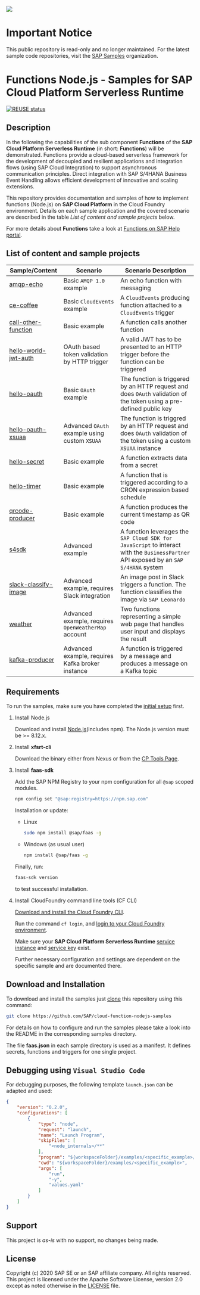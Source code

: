 ![](https://img.shields.io/badge/STATUS-NOT%20CURRENTLY%20MAINTAINED-red.svg?longCache=true&style=flat)

# Important Notice
This public repository is read-only and no longer maintained. For the latest sample code repositories, visit the [SAP Samples](https://github.com/SAP-samples) organization.

# Functions Node.js - Samples for SAP Cloud Platform Serverless Runtime

[![REUSE status](https://api.reuse.software/badge/github.com/SAP-samples/cloud-function-nodejs-samples)](https://api.reuse.software/info/github.com/SAP-samples/cloud-function-nodejs-samples)


## Description
In the following the capabilities of the sub component **Functions** of the **SAP Cloud Platform Serverless Runtime** (in short: **Functions**) will be demonstrated. Functions provide a cloud-based serverless framework for the development of decoupled and resilient applications and integration flows (using SAP Cloud Integration) to support asynchronous communication principles.
Direct integration with SAP S/4HANA Business Event Handling allows efficient development of innovative and scaling extensions.

This repository provides documentation and samples of how to implement functions (Node.js) on **SAP Cloud Platform** in the Cloud Foundry environment. Details on each sample application and the covered scenario are described in the table _List of content and sample projects_ below.

For more details about **Functions** take a look at [Functions on SAP Help portal](https://help.sap.com/viewer/bf7b2ff68518427c85b30ac3184ad215/Cloud/en-US/7b8cc2b0e8d141d6aa37c7dff4d70b82.html).

## List of content and sample projects

|Sample/Content|Scenario|Scenario Description|
|---|---|---|
|[amqp-echo](./examples/amqp-echo)| Basic `AMQP 1.0` example | An echo function with messaging |
|[ce-coffee](./examples/ce-coffee)| Basic `CloudEvents` example | A `CloudEvents` producing function attached to a `CloudEvents` trigger |
|[call-other-function](./examples/call-other-function)| Basic example | A function calls another function |
|[hello-world-jwt-auth](./examples/hello-world-jwt-auth) | OAuth based token validation by HTTP trigger | A valid JWT has to be presented to an HTTP trigger before the function can be triggered |
|[hello-oauth](./examples/hello-oauth) | Basic `OAuth` example | The function is triggered by an HTTP request and does `OAuth` validation of the token using a pre-defined public key |
|[hello-oauth-xsuaa](./examples/hello-oauth-xsuaa) | Advanced `OAuth` example using custom `XSUAA` | The function is triggred by an HTTP request and does `OAuth` validation of the token using a custom `XSUAA` instance |
|[hello-secret](./examples/hello-secret) | Basic example | A function extracts data from a secret |
|[hello-timer](./examples/hello-timer)| Basic example | A function that is triggered according to a CRON expression based schedule |
|[qrcode-producer](./examples/qrcode-producer)| Basic example | A function produces the current timestamp as QR code |
|[s4sdk](./examples/s4sdk)| Advanced example | A function leverages the `SAP Cloud SDK for JavaScript` to interact with the `BusinessPartner` API exposed by an `SAP S/4HANA` system |
|[slack-classify-image](./examples/slack-classify-image)| Advanced example, requires Slack integration | An image post in Slack triggers a function. The function classifies the image via `SAP Leonardo` |
|[weather](./examples/weather)| Advanced example, requires `OpenWeatherMap` account | Two functions representing a simple web page that handles user input and displays the result |
|[kafka-producer](./examples/kafka-producer)| Advanced example, requires Kafka broker instance | A function is triggered by a message and produces a message on a Kafka topic |

## Requirements
To run the samples, make sure you have completed the [initial setup](https://help.sap.com/viewer/bf7b2ff68518427c85b30ac3184ad215/Cloud/en-US/80f67e476a8447378a72b3fcfbce8f3e.html) first.

1. Install Node.js

   Download and install [Node.js](https://nodejs.org/en/download/)(includes npm).
   The Node.js version must be >= 8.12.x.
   
2. Install __xfsrt-cli__

    Download the binary either from Nexus or from the [CP Tools Page](https://tools.hana.ondemand.com/#cloud).

3. Install __faas-sdk__

    Add the SAP NPM Registry to your npm configuration for all `@sap` scoped modules.
    ```bash
    npm config set "@sap:registry=https://npm.sap.com"
    ```

    Installation or update:
    * Linux
        ```bash
        sudo npm install @sap/faas -g
        ````
    * Windows (as usual user)
        ```bash
        npm install @sap/faas -g
        ````

    Finally, run:
    ```bash
    faas-sdk version
    ```
    to test successful installation.

4. Install CloudFoundry command line tools (CF CLI)

    [Download and install the Cloud Foundry CLI](https://docs.cloudfoundry.org/cf-cli/install-go-cli.html).

    Run the command `cf login`, and [login to your Cloud Foundry environment](https://developers.sap.com/tutorials/hcp-cf-getting-started.html).

    Make sure your **SAP Cloud Platform Serverless Runtime** [service instance](https://help.sap.com/viewer/bf7b2ff68518427c85b30ac3184ad215/Cloud/en-US/06f5c1adeb304f37b88d51dcd30d9a1b.html) and [service key](https://help.sap.com/viewer/bf7b2ff68518427c85b30ac3184ad215/Cloud/en-US/8400ccd0efc94c3096a9468c1e5f63ce.html) exist.

    Further necessary configuration and settings are dependent on the specific sample and are documented there.

## Download and Installation

To download and install the samples just [clone](https://gist.github.com/derhuerst/1b15ff4652a867391f03) this repository using this command:
```bash
git clone https://github.com/SAP/cloud-function-nodejs-samples
```

For details on how to configure and run the samples please take a look into the README in the corresponding samples directory.

The file __faas.json__ in each sample directory is used as a manifest. It defines secrets, functions and triggers
for one single project.

## Debugging using `Visual Studio Code`

For debugging purposes, the following template `launch.json` can be adapted and used:
```json
{
    "version": "0.2.0",
    "configurations": [
        {
            "type": "node",
            "request": "launch",
            "name": "Launch Program",
            "skipFiles": [
                "<node_internals>/**"
            ],
            "program": "${workspaceFolder}/examples/<specific_example>/node_modules/@sap/faas/lib/cli.js",
            "cwd": "${workspaceFolder}/examples/<specific_example>",
            "args": [
                "run",
                "-y",
                "values.yaml"
            ]
        }
    ]
}
```

## Support
This project is _as-is_ with no support, no changes being made.

## License
Copyright (c) 2020 SAP SE or an SAP affiliate company. All rights reserved. This project is licensed under the Apache Software License, version 2.0 except as noted otherwise in the [LICENSE](LICENSES/Apache-2.0.txt) file.
